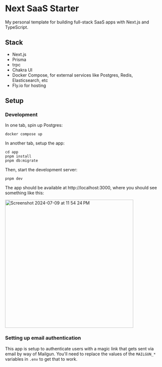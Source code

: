 # Next SaaS Starter

My personal template for building full-stack SaaS apps with Next.js and TypeScript.

## Stack

- Next.js
- Prisma
- trpc
- Chakra UI
- Docker Compose, for external services like Postgres, Redis, Elasticsearch, etc
- Fly.io for hosting

## Setup

### Development

In one tab, spin up Postgres:

```shell
docker compose up
```

In another tab, setup the app:

```shell
cd app
pnpm install
pnpm db:migrate
```

Then, start the development server:

```shell
pnpm dev
```

The app should be available at http://localhost:3000, where you should see something like this:

<img width="420" alt="Screenshot 2024-07-09 at 11 54 24 PM" src="https://github.com/realplatanopapi/next-saas-starter/assets/6979137/2d5a3641-aa3c-4243-94db-11f67908d530">

### Setting up email authentication

This app is setup to authenticate users with a magic link that gets sent via email by way of Mailgun.
You'll need to replace the values of the `MAILGUN_*` variables in `.env` to get that to work.
